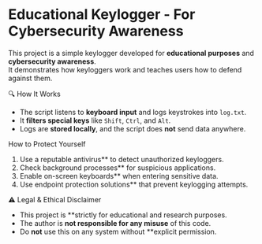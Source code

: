# Educational Keylogger - For Cybersecurity Awareness

This project is a simple keylogger developed for **educational purposes** and **cybersecurity awareness**.  
It demonstrates how keyloggers work and teaches users how to defend against them.

 🔍 How It Works
- The script listens to **keyboard input** and logs keystrokes into `log.txt`.
- It **filters special keys** like `Shift`, `Ctrl`, and `Alt`.
- Logs are **stored locally**, and the script does **not** send data anywhere.

 How to Protect Yourself
1. Use a reputable antivirus** to detect unauthorized keyloggers.
2. Check background processes** for suspicious applications.
3. Enable on-screen keyboards** when entering sensitive data.
4. Use endpoint protection solutions** that prevent keylogging attempts.

 ⚠️ Legal & Ethical Disclaimer
- This project is **strictly for educational and research purposes.
- The author is **not responsible for any misuse** of this code.
- Do **not** use this on any system without **explicit permission.


